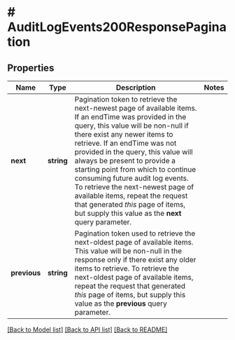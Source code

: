 # # AuditLogEvents200ResponsePagination

## Properties

Name | Type | Description | Notes
------------ | ------------- | ------------- | -------------
**next** | **string** | Pagination token to retrieve the next-newest page of available items. If an endTime was provided in the query, this value will be non-null if there exist any newer items to retrieve. If an endTime was not provided in the query, this value will always be present to provide a starting point from which to continue consuming future audit log events. To retrieve the next-newest page of available items, repeat the request that generated _this_ page of items, but supply this value as the **next** query parameter. |
**previous** | **string** | Pagination token used to retrieve the next-oldest page of available items. This value will be non-null in the response only if there exist any older items to retrieve. To retrieve the next-oldest page of available items, repeat the request that generated _this_ page of items, but supply this value as the **previous** query parameter. |

[[Back to Model list]](../../README.md#models) [[Back to API list]](../../README.md#endpoints) [[Back to README]](../../README.md)
